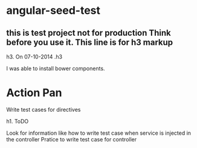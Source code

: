 angular-seed-test
=================

this is test project not for production
Think before you use it.
This line is for h3 markup
--------------------------


h3. On 07-10-2014 .h3

I was able to install bower components.


Action Pan
==========

Write test cases for directives

h1. ToDO 

Look for information like how to write test case when service is injected in the controller
Pratice to write test case for controller
